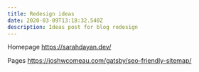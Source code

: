 ```yaml
---
title: Redesign ideas
date: 2020-03-09T13:18:32.540Z
description: Ideas post for blog redesign
---
```

Homepage
https://sarahdayan.dev/

Pages
https://joshwcomeau.com/gatsby/seo-friendly-sitemap/
